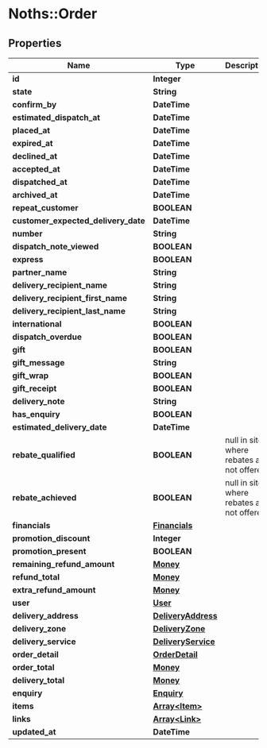 # Noths::Order

## Properties
Name | Type | Description | Notes
------------ | ------------- | ------------- | -------------
**id** | **Integer** |  | 
**state** | **String** |  | 
**confirm_by** | **DateTime** |  | 
**estimated_dispatch_at** | **DateTime** |  | 
**placed_at** | **DateTime** |  | 
**expired_at** | **DateTime** |  | 
**declined_at** | **DateTime** |  | 
**accepted_at** | **DateTime** |  | 
**dispatched_at** | **DateTime** |  | 
**archived_at** | **DateTime** |  | [optional] 
**repeat_customer** | **BOOLEAN** |  | 
**customer_expected_delivery_date** | **DateTime** |  | 
**number** | **String** |  | 
**dispatch_note_viewed** | **BOOLEAN** |  | 
**express** | **BOOLEAN** |  | 
**partner_name** | **String** |  | 
**delivery_recipient_name** | **String** |  | 
**delivery_recipient_first_name** | **String** |  | 
**delivery_recipient_last_name** | **String** |  | 
**international** | **BOOLEAN** |  | 
**dispatch_overdue** | **BOOLEAN** |  | 
**gift** | **BOOLEAN** |  | 
**gift_message** | **String** |  | 
**gift_wrap** | **BOOLEAN** |  | 
**gift_receipt** | **BOOLEAN** |  | 
**delivery_note** | **String** |  | 
**has_enquiry** | **BOOLEAN** |  | 
**estimated_delivery_date** | **DateTime** |  | 
**rebate_qualified** | **BOOLEAN** | null in sites where rebates are not offered | [optional] 
**rebate_achieved** | **BOOLEAN** | null in sites where rebates are not offered | [optional] 
**financials** | [**Financials**](Financials.md) |  | 
**promotion_discount** | **Integer** |  | 
**promotion_present** | **BOOLEAN** |  | 
**remaining_refund_amount** | [**Money**](Money.md) |  | 
**refund_total** | [**Money**](Money.md) |  | 
**extra_refund_amount** | [**Money**](Money.md) |  | 
**user** | [**User**](User.md) |  | 
**delivery_address** | [**DeliveryAddress**](DeliveryAddress.md) |  | 
**delivery_zone** | [**DeliveryZone**](DeliveryZone.md) |  | 
**delivery_service** | [**DeliveryService**](DeliveryService.md) |  | 
**order_detail** | [**OrderDetail**](OrderDetail.md) |  | 
**order_total** | [**Money**](Money.md) |  | 
**delivery_total** | [**Money**](Money.md) |  | 
**enquiry** | [**Enquiry**](Enquiry.md) |  | 
**items** | [**Array&lt;Item&gt;**](Item.md) |  | 
**links** | [**Array&lt;Link&gt;**](Link.md) |  | 
**updated_at** | **DateTime** |  | [optional] 


